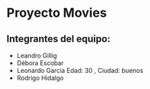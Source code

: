 # Proyecto Movies

## Integrantes del equipo:
- Leandro Gillig
- Débora Escobar
- Leonardo Garcia Edad: 30 , Ciudad: buenos
- Rodrigo Hidalgo
